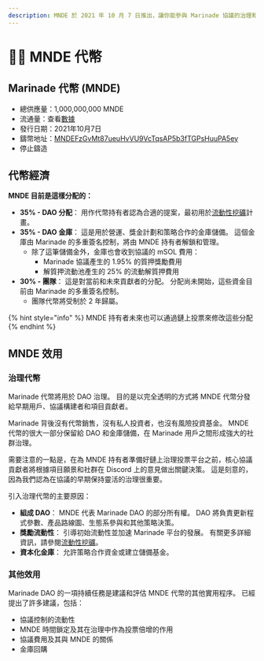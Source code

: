 ```yaml
---
description: MNDE 於 2021 年 10 月 7 日推出，讓你能參與 Marinade 協議的治理和金庫的管理。
---
```


# 👨🍳 MNDE 代幣

## Marinade 代幣 (MNDE)

* 總供應量：1,000,000,000 MNDE
* 流通量：查看[數據](https://stats.marinade.finance)
* 發行日期：2021年10月7日&#x20;
* 鑄幣地址：[MNDEFzGvMt87ueuHvVU9VcTqsAP5b3fTGPsHuuPA5ey](https://explorer.solana.com/address/MNDEFzGvMt87ueuHvVU9VcTqsAP5b3fTGPsHuuPA5ey)
* 停止鑄造

## 代幣經濟

**MNDE 目前是這樣分配的：**&#x20;

* **35% - DAO 分配**： 用作代幣持有者認為合適的提案，最初用於[流動性挖礦](流動性挖礦.md)計畫。
* **35% - DAO 金庫**： 這是用於營運、獎金計劃和策略合作的金庫儲備。 這個金庫由 Marinade 的多重簽名控制，將由 MNDE 持有者解鎖和管理。&#x20;
  * 除了這筆儲備金外，金庫也會收到協議的 mSOL 費用：&#x20;
    * Marinade 協議產生的 1.95% 的質押獎勵費用&#x20;
    * 解質押流動池產生的 25% 的流動解質押費用
* **30% - 團隊**： 這是對當前和未來貢獻者的分配。 分配尚未開始，這些資金目前由 Marinade 的多重簽名控制。&#x20;
  * 團隊代幣將受制於 2 年歸屬。

{% hint style="info" %}
MNDE 持有者未來也可以通過鏈上投票來修改這些分配
{% endhint %}

## MNDE 效用

### 治理代幣

Marinade 代幣將用於 DAO 治理。 目的是以完全透明的方式將 MNDE 代幣分發給早期用戶、協議構建者和項目貢獻者。&#x20;

Marinade 背後沒有代幣銷售，沒有私人投資者，也沒有風險投資基金。 MNDE 代幣的很大一部分保留給 DAO 和金庫儲備，在 Marinade 用戶之間形成強大的社群治理。&#x20;

需要注意的一點是，在為 MNDE 持有者準備好鏈上治理投票平台之前，核心協議貢獻者將根據項目願景和社群在 Discord 上的意見做出關鍵決策。 這是刻意的，因為我們認為在協議的早期保持靈活的治理很重要。&#x20;

引入治理代幣的主要原因：

* **組成 DAO**： MNDE 代表 Marinade DAO 的部分所有權。 DAO 將負責更新程式參數、產品路線圖、生態系參與和其他策略決策。&#x20;
* **獎勵流動性**： 引導初始流動性並加速 Marinade 平台的發展。 有關更多詳細資訊，請參閱[流動性挖礦](流動性挖礦.md)。&#x20;
* **資本化金庫**： 允許策略合作資金或建立儲備基金。

### 其他效用

Marinade DAO 的一項持續任務是建議和評估 MNDE 代幣的其他實用程序。 已經提出了許多建議，包括：&#x20;

* 協議控制的流動性&#x20;
* MNDE 時間鎖定及其在治理中作為投票倍增的作用&#x20;
* 協議費用及其與 MNDE 的關係&#x20;
* 金庫回購
